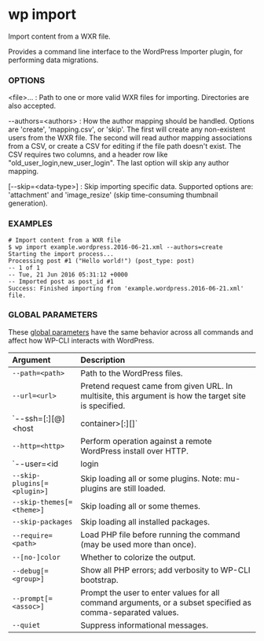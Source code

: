 # wp import

Import content from a WXR file.

Provides a command line interface to the WordPress Importer plugin, for performing data migrations.

### OPTIONS

&lt;file&gt;...
: Path to one or more valid WXR files for importing. Directories are also accepted.

\--authors=&lt;authors&gt;
: How the author mapping should be handled. Options are 'create', 'mapping.csv', or 'skip'. The first will create any non-existent users from the WXR file. The second will read author mapping associations from a CSV, or create a CSV for editing if the file path doesn't exist. The CSV requires two columns, and a header row like "old_user_login,new_user_login". The last option will skip any author mapping.

[\--skip=&lt;data-type&gt;]
: Skip importing specific data. Supported options are: 'attachment' and 'image_resize' (skip time-consuming thumbnail generation).

### EXAMPLES

    # Import content from a WXR file
    $ wp import example.wordpress.2016-06-21.xml --authors=create
    Starting the import process...
    Processing post #1 ("Hello world!") (post_type: post)
    -- 1 of 1
    -- Tue, 21 Jun 2016 05:31:12 +0000
    -- Imported post as post_id #1
    Success: Finished importing from 'example.wordpress.2016-06-21.xml' file.

### GLOBAL PARAMETERS

These [global parameters](https://make.wordpress.org/cli/handbook/config/) have the same behavior across all commands and affect how WP-CLI interacts with WordPress.

| **Argument**    | **Description**              |
|:----------------|:-----------------------------|
| `--path=<path>` | Path to the WordPress files. |
| `--url=<url>` | Pretend request came from given URL. In multisite, this argument is how the target site is specified. |
| `--ssh=[<scheme>:][<user>@]<host|container>[:<port>][<path>]` | Perform operation against a remote server over SSH (or a container using scheme of "docker" or "docker-compose"). |
| `--http=<http>` | Perform operation against a remote WordPress install over HTTP. |
| `--user=<id|login|email>` | Set the WordPress user. |
| `--skip-plugins[=<plugin>]` | Skip loading all or some plugins. Note: mu-plugins are still loaded. |
| `--skip-themes[=<theme>]` | Skip loading all or some themes. |
| `--skip-packages` | Skip loading all installed packages. |
| `--require=<path>` | Load PHP file before running the command (may be used more than once). |
| `--[no-]color` | Whether to colorize the output. |
| `--debug[=<group>]` | Show all PHP errors; add verbosity to WP-CLI bootstrap. |
| `--prompt[=<assoc>]` | Prompt the user to enter values for all command arguments, or a subset specified as comma-separated values. |
| `--quiet` | Suppress informational messages. |
